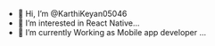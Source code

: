 - 👋 Hi, I’m @KarthiKeyan05046
- 👀 I’m interested in React Native...
- 🌱 I’m currently Working as Mobile app developer ...

<!---
KarthiKeyan05046/KarthiKeyan05046 is a ✨ special ✨ repository because its `README.md` (this file) appears on your GitHub profile.
You can click the Preview link to take a look at your changes.
--->
